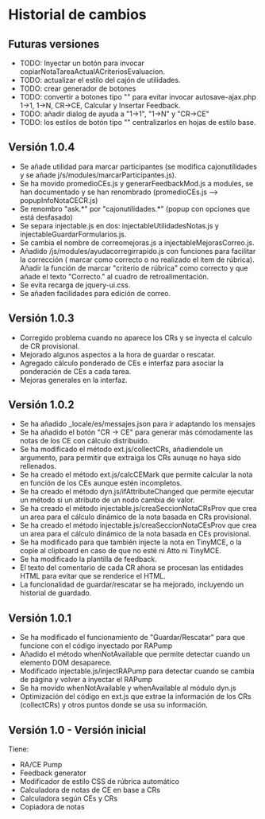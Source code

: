 # Historial de cambios

## Futuras versiones

 - TODO: Inyectar un botón para invocar copiarNotaTareaActualACriteriosEvaluacion.
 - TODO: actualizar el estilo del cajón de utilidades.
 - TODO: crear generador de botones
 - TODO: convertir a botones tipo "<A>" para evitar invocar autosave-ajax.php 1->1, 1->N, CR->CE, Calcular y Insertar Feedback.
 - TODO: añadir dialog de ayuda a "1->1", "1->N" y "CR->CE"
 - TODO: los estilos de botón tipo "<A>" centralizarlos en hojas de estilo base.
 

## Versión 1.0.4

- Se añade utilidad para marcar participantes (se modifica cajonutilidades y se añade j/s/modules/marcarParticipantes.js).
- Se ha movido promedioCEs.js y generarFeedbackMod.js a modules, se han documentado y se han renombrado (promedioCEs.js --> popupInfoNotaCECR.js)
- Se renombro "ask.\*" por "cajonutilidades.\*" (popup con opciones que está desfasado)
- Se separa injectable.js en dos: injectableUtilidadesNotas.js y injectableGuardarFormularios.js. 
- Se cambia el nombre de correomejoras.js a injectableMejorasCorreo.js.
- Añadido /js/modules/ayudacorregirrapido.js con funciones para facilitar la corrección ( marcar como correcto o no realizado el item de rúbrica). Añadir la función de marcar "criterio de rúbrica" como correcto y que añade el texto "Correcto." al cuadro de retroalimentación.
- Se evita recarga de jquery-ui.css.
- Se añaden facilidades para edición de correo.

## Versión 1.0.3

- Corregido problema cuando no aparece los CRs y se inyecta el calculo de CR provisional.
- Mejorado algunos aspectos a la hora de guardar o rescatar.
- Agregado cálculo ponderado de CEs e interfaz para asociar la ponderación de CEs a cada tarea.
- Mejoras generales en la interfaz.

## Versión 1.0.2
- Se ha añadido _locale/es/messajes.json para ir adaptando los mensajes 
- Se ha añadido el botón "CR -> CE" para generar más cómodamente las notas de los CE con cálculo distribuido.
- Se ha modificado el método ext.js/collectCRs, añadiendole un argumento, para permitir que extraiga los CRs aunuqe no haya sido rellenados.
- Se ha creado el método ext.js/calcCEMark que permite calcular la nota en función de los CEs aunque estén incompletos.
- Se ha creado el método dyn.js/ifAttributeChanged que permite ejecutar un método si un atributo de un nodo cambia de valor.
- Se ha creado el método injectable.js/creaSeccionNotaCRsProv que crea un area para el cálculo dinámico de la nota basada en CRs provisional.
- Se ha creado el método injectable.js/creaSeccionNotaCEsProv que crea un area para el cálculo dinámico de la nota basada en CEs provisional.
- Se ha modificado para que también injecte la nota en TinyMCE, o la copie al clipboard en caso de que no esté ni Atto ni TinyMCE.
- Se ha modificado la plantilla de feedback.
- El texto del comentario de cada CR ahora se procesan las entidades HTML para evitar que se renderice el HTML.
- La funcionalidad de guardar/rescatar se ha mejorado, incluyendo un historial de guardado.

## Versión 1.0.1
- Se ha modificado el funcionamiento de "Guardar/Rescatar" para que funcione con el código inyectado por RAPump
- Añadido el método whenNotAvailable que permite detectar cuando un elemento DOM desaparece.
- Modificado injectable.js/injectRAPump para detectar cuando se cambia de página y volver a inyectar el RAPump
- Se ha movido whenNotAvailable y whenAvailable al módulo dyn.js
- Optimización del código en ext.js que extrae la información de los CRs (collectCRs) y otros puntos donde se usa su información.

## Versión 1.0 - Versión inicial
Tiene:
- RA/CE Pump
- Feedback generator
- Modificador de estilo CSS de rúbrica automático
- Calculadora de notas de CE en base a CRs
- Calculadora según CEs y CRs
- Copiadora de notas